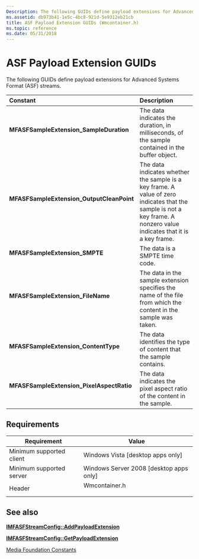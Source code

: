 ```yaml
---
Description: The following GUIDs define payload extensions for Advanced Systems Format (ASF) streams.
ms.assetid: db973b41-1e5c-4bc8-921d-5e9312eb21cb
title: ASF Payload Extension GUIDs (Wmcontainer.h)
ms.topic: reference
ms.date: 05/31/2018
---
```


# ASF Payload Extension GUIDs

The following GUIDs define payload extensions for Advanced Systems Format (ASF) streams.



| Constant                                                                                                                                                                                                                                                                                      | Description                                                                                                                                                                      |
|:----------------------------------------------------------------------------------------------------------------------------------------------------------------------------------------------------------------------------------------------------------------------------------------------|:---------------------------------------------------------------------------------------------------------------------------------------------------------------------------------|
| <span id="MFASFSampleExtension_SampleDuration"></span><span id="mfasfsampleextension_sampleduration"></span><span id="MFASFSAMPLEEXTENSION_SAMPLEDURATION"></span><dl> <dt>**MFASFSampleExtension\_SampleDuration**</dt> </dl>         | The data indicates the duration, in milliseconds, of the sample contained in the buffer object.<br/>                                                                       |
| <span id="MFASFSampleExtension_OutputCleanPoint"></span><span id="mfasfsampleextension_outputcleanpoint"></span><span id="MFASFSAMPLEEXTENSION_OUTPUTCLEANPOINT"></span><dl> <dt>**MFASFSampleExtension\_OutputCleanPoint**</dt> </dl> | The data indicates whether the sample is a key frame. A value of zero indicates that the sample is not a key frame. A nonzero value indicates that it is a key frame.<br/> |
| <span id="MFASFSampleExtension_SMPTE"></span><span id="mfasfsampleextension_smpte"></span><span id="MFASFSAMPLEEXTENSION_SMPTE"></span><dl> <dt>**MFASFSampleExtension\_SMPTE**</dt> </dl>                                             | The data is a SMPTE time code.<br/>                                                                                                                                        |
| <span id="MFASFSampleExtension_FileName"></span><span id="mfasfsampleextension_filename"></span><span id="MFASFSAMPLEEXTENSION_FILENAME"></span><dl> <dt>**MFASFSampleExtension\_FileName**</dt> </dl>                                 | The data in the sample extension specifies the name of the file from which the content in the sample was taken.<br/>                                                       |
| <span id="MFASFSampleExtension_ContentType"></span><span id="mfasfsampleextension_contenttype"></span><span id="MFASFSAMPLEEXTENSION_CONTENTTYPE"></span><dl> <dt>**MFASFSampleExtension\_ContentType**</dt> </dl>                     | The data identifies the type of content that the sample contains.<br/>                                                                                                     |
| <span id="MFASFSampleExtension_PixelAspectRatio"></span><span id="mfasfsampleextension_pixelaspectratio"></span><span id="MFASFSAMPLEEXTENSION_PIXELASPECTRATIO"></span><dl> <dt>**MFASFSampleExtension\_PixelAspectRatio**</dt> </dl> | The data indicates the pixel aspect ratio of the content in the sample.<br/>                                                                                               |



## Requirements



| Requirement | Value |
|-------------------------------------|------------------------------------------------------------------------------------------|
| Minimum supported client<br/> | Windows Vista \[desktop apps only\]<br/>                                           |
| Minimum supported server<br/> | Windows Server 2008 \[desktop apps only\]<br/>                                     |
| Header<br/>                   | <dl> <dt>Wmcontainer.h</dt> </dl> |



## See also

<dl> <dt>

[**IMFASFStreamConfig::AddPayloadExtension**](/windows/desktop/api/wmcontainer/nf-wmcontainer-imfasfstreamconfig-addpayloadextension)
</dt> <dt>

[**IMFASFStreamConfig::GetPayloadExtension**](/windows/desktop/api/wmcontainer/nf-wmcontainer-imfasfstreamconfig-getpayloadextension)
</dt> <dt>

[Media Foundation Constants](media-foundation-constants.md)
</dt> </dl>

 

 




